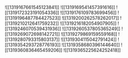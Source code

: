 ![[1319167661545123841]]
![[1319169541457391616]]
![[1319172323191054336]]
![[1319176109783699456]]
![[1319196487784427523]]
![[1319200262578262017]]
![[1319210212641759232]]
![[1319216182054907905]]
![[1319246070539431936]]
![[1319260537805365249]]
![[1319269072698142721]]
![[1319279869159559168]]
![[1319280793315803137]]
![[1319304115042791424]]
![[1319354293728776193]]
![[1319358680396144640]]
![[1319360836465459206]]
![[1319365225624252418]]
